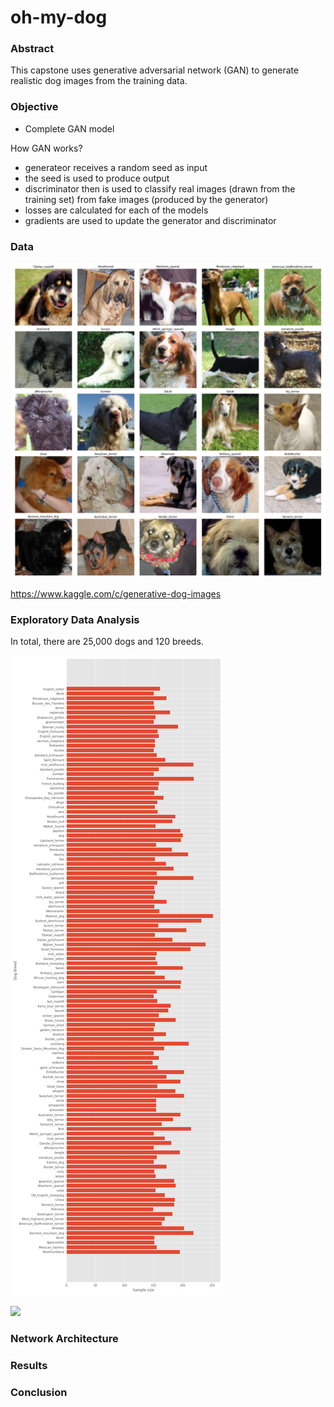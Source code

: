 # oh-my-dog

### Abstract

This capstone uses generative adversarial network (GAN) to generate realistic dog images from the training data. 

### Objective

* Complete GAN model

How GAN works?

* generateor receives a random seed as input
* the seed is used to produce output
* discriminator then is used to classify real images (drawn from the training set) from fake images (produced by the generator)
* losses are calculated for each of the models
* gradients are used to update the generator and discriminator

### Data

![](./figures/dogs.png) 

https://www.kaggle.com/c/generative-dog-images



### Exploratory Data Analysis

In total, there are 25,000 dogs and 120 breeds.

![](./figures/dog_breed_distribution.png)  

![](./data/all-dogs/n02085620_7.jpg)

### Network Architecture

### Results

### Conclusion
